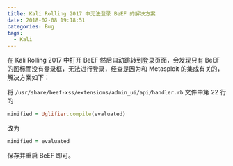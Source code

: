 ```yaml
---
title: Kali Rolling 2017 中无法登录 BeEF 的解决方案
date: 2018-02-08 19:18:51
categories: Bug
tags:
  - Kali
---
```


在 Kali Rolling 2017 中打开 BeEF 然后自动跳转到登录页面，会发现只有 BeEF 的图标而没有登录框，无法进行登录，经查是因为和 Metasploit 的集成有关的，解决方案如下：

将 `/usr/share/beef-xss/extensions/admin_ui/api/handler.rb` 文件中第 22 行的

```ruby
minified = Uglifier.compile(evaluated)
```

改为

```ruby
minified = evaluated
```

保存并重启 BeEF 即可。
